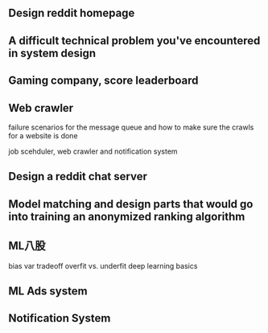 Design reddit homepage
---



A difficult technical problem you've encountered in system design
---



Gaming company, score leaderboard
---



Web crawler
---
failure scenarios for the message queue and how to make sure the crawls for a website is done

job scehduler, web crawler and notification system



Design a reddit chat server
---



Model matching and design parts that would go into training an anonymized ranking algorithm
---


ML八股
---
bias var tradeoff
overfit vs. underfit
deep learning basics



ML Ads system
---



Notification System
---



